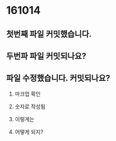 # 161014

## 첫번째 파일 커밋했습니다.
## 두번파 파일 커밋되나요?
## 파일 수정했습니다. 커밋되나요?

1. 마크업 확인
2. 숫자로 작성됨

1. 이렇게는
1. 어떻게 되지?
